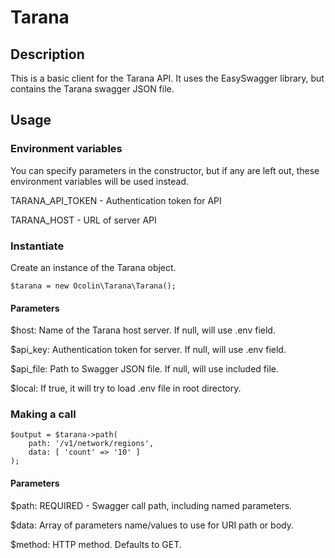 # Tarana

## Description

This is a basic client for the Tarana API. It uses the EasySwagger library, but contains the Tarana swagger JSON file.

## Usage

### Environment variables

You can specify parameters in the constructor, but if any are left out, these environment variables will be used instead.

TARANA_API_TOKEN - Authentication token for API

TARANA_HOST - URL of server API

### Instantiate

Create an instance of the Tarana object.

```
$tarana = new Ocolin\Tarana\Tarana();
```

#### Parameters

$host: Name of the Tarana host server. If null, will use .env field.

$api_key: Authentication token for server. If null, will use .env field.

$api_file: Path to Swagger JSON file. If null, will use included file.

$local: If true, it will try to load .env file in root directory.

### Making a call

```
$output = $tarana->path( 
    path: '/v1/network/regions',
    data: [ 'count' => '10' ]
);
```

#### Parameters

$path: REQUIRED - Swagger call path, including named parameters.

$data: Array of parameters name/values to use for URI path or body.

$method: HTTP method. Defaults to GET.